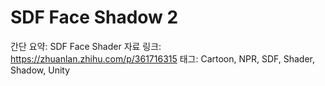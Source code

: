 # SDF Face Shadow 2

간단 요약: SDF Face Shader
자료 링크: https://zhuanlan.zhihu.com/p/361716315
태그: Cartoon, NPR, SDF, Shader, Shadow, Unity